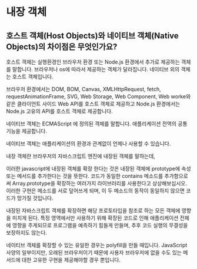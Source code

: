 # 내장 객체

## 호스트 객체(Host Objects)와 네이티브 객체(Native Objects)의 차이점은 무엇인가요?

호스트 객체는 실행환경인 브라우저 환경 또는 Node.js 환경에서 추가로 제공하는 객체를 말합니다. 브라우저나 os에 따라서 제공하는 객체가 달라집니다. 네이티브 외의 객체는 호스트 객체입니다.

브라우저 환경에서는 DOM, BOM, Canvas, XMLHttpRequest, fetch, requestAnimationFrame, SVG, Web Storage, Web Component, Web worke와 같은 클라이언트 사이드 Web API를 호스트 객체로 제공하고 Node.js 환경에서는 Node.js 고유의 API를 호스트 객체로 제공합니다.

네이티브 객체는 ECMAScript 에 정의된 객체를 말합니다. 애플리케이션 전역의 공통 기능을 제공합니다.

네이티브 객체는 애플리케이션의 환경과 관계없이 언제나 사용할 수 있습니다.

내장 객체란 브라우저의 자바스크립트 엔진에 내장된 객체를 말하는데,

이러한 javascript에 내장된 객체를 확장 한다는 것은 내장된 객체에 prototype에 속성 또는 메서드를 추가한다는 것을 뜻한다. 코드가 동일한 contains 메소드를 추가함으로써 Array.prototype을 확장하는 여러가지 라이브러리를 사용한다고 상상해보십시오. 이러한 구현은 메소드를 서로 덮어쓰게 되며, 이 두 메소드의 동작이 동일하지 않으면 코드가 망가질 것입니다.

내장된 자바스크립트 객체를 확장하면 해당 프로토타입을 참조로 하는 모든 객체에 영향을 미치게 된다. 특정 영역에서만 사용하기 위해 확장된 코드로 인해 애플리케이션 전체에 영향을 주게되므로 프로그램을 예측하기 힘들게 만들며, 추후 코드 실행의 무결성을 보장하지도 않는다.

네이티브 객체를 확장할 수 있는 유일한 경우는 polyfill을 만들 때입니다. JavaScript 사양의 일부이지만, 오래된 브라우저이기 때문에 사용자 브라우저에 없을 수도 있는 메서드에 대한 고유한 구현을 제공해야할 경우 뿐입니다.
